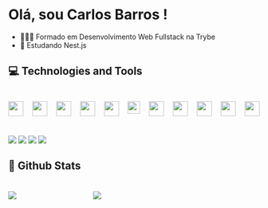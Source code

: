 # Olá, sou **Carlos Barros** !

- 👨🏾‍🎓 Formado em Desenvolvimento Web Fullstack na Trybe
- 🌱 Estudando Nest.js

## 💻 Technologies and Tools

#

<div style="display:flex; justify-content:space-between">
<img width="30em" src="https://cdn.jsdelivr.net/gh/devicons/devicon/icons/html5/html5-original-wordmark.svg" />
<img width="30em"src="https://cdn.jsdelivr.net/gh/devicons/devicon/icons/css3/css3-original-wordmark.svg" />
<img width="30em" src="https://cdn.jsdelivr.net/gh/devicons/devicon/icons/javascript/javascript-original.svg" />
<img width="30em" src="https://cdn.jsdelivr.net/gh/devicons/devicon/icons/typescript/typescript-plain.svg" />
<img width="30em" src="https://cdn.jsdelivr.net/gh/devicons/devicon/icons/bootstrap/bootstrap-original-wordmark.svg" />
<img width="25em" src="https://cdn.jsdelivr.net/gh/devicons/devicon/icons/react/react-original-wordmark.svg" />
<img width="30em" src="https://cdn.jsdelivr.net/gh/devicons/devicon/icons/redux/redux-original.svg" />
<img width="30em" src="https://cdn.jsdelivr.net/gh/devicons/devicon/icons/jest/jest-plain.svg" />
<img width="30em" src="https://cdn.jsdelivr.net/gh/devicons/devicon/icons/nodejs/nodejs-original.svg" />
<img width="30em" src="https://cdn.jsdelivr.net/gh/devicons/devicon/icons/vscode/vscode-original.svg" />
<img width="30em" src="https://cdn.jsdelivr.net/gh/devicons/devicon/icons/docker/docker-original-wordmark.svg" />
</div>

#

<a href="https://www.linkedin.com/in/ocarlosbarros" target="_blank"><img src="https://img.shields.io/badge/-LinkedIn-%230077B5?style=for-the-badge&logo=linkedin&logoColor=white" target="_blank"></a>
<a href="https://www.youtube.com/channel/UC1xY9hXr4h_77rfKKk-i3Vg" target="_blank"><img src="https://img.shields.io/badge/YouTube-FF0000?style=for-the-badge&logo=youtube&logoColor=white" target="_blank"></a>
<a href="https://www.instagram.com/o_carlosbarros/" target="_blank"><img src="https://img.shields.io/badge/-Instagram-%23E4405F?style=for-the-badge&logo=instagram&logoColor=white" target="_blank"></a>
<a href = "mailto:carlos_dbs@hotmail.com"><img src="https://img.shields.io/badge/Outlook-0078D4?style=for-the-badge&logo=microsoft-outlook&logoColor=white" target="_blank"></a>

## 🌟 Github Stats

#

<div style="display: flex">
    <a style="width:150px" href="https://github.com/anuraghazra/github-readme-stats">
    <img src="https://github-readme-stats.vercel.app/api?username=ocarlosbarros&show_icons=true&theme=highcontrast" />
    </a>
    <a style="width:150px"
    href="https://github.com/anuraghazra/github-readme-stats">
    <img style="margin-left:20px" src="https://github-readme-stats.vercel.app/api/top-langs/?username=ocarlosbarros&layout=compact&theme=highcontrast" />
    </a>
</div>

